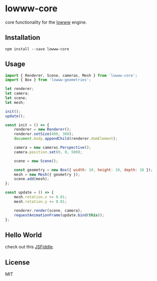 # lowww-core
core functionality for the [lowww](https://github.com/andrevenancio/lowww) engine.

## Installation
`npm install --save lowww-core`


## Usage
```javascript
import { Renderer, Scene, cameras, Mesh } from 'lowww-core';
import { Box } from 'lowww-geometries';

let renderer;
let camera;
let scene;
let mesh;

init();
update();

const init = () => {
    renderer = new Renderer();
    renderer.setSize(400, 300);
    document.body.appendChild(renderer.domElement);

    camera = new cameras.Perspective();
    camera.position.set(0, 0, 500);

    scene = new Scene();

    const geometry = new Box({ width: 10, height: 10, depth: 10 });
    mesh = new Mesh({ geometry });
    scene.add(mesh);
};

const update = () => {
    mesh.rotation.x += 0.01;
    mesh.rotation.y += 0.01;

    renderer.render(scene, camera);
    requestAnimationFrame(update.bind(this));
};
```

## Hello World
check out this [JSFiddle](https://jsfiddle.net/andrevenancio/Lq1wgvjp/).

## License
MIT
